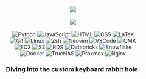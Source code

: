 
<div align="center">
	<a href="https://github.com/forsakenrei"> <img src="https://github-readme-stats-forsakenrei.vercel.app/api?username=forsakenrei&show_icons=true&theme=tokyonight&rank_icon=percentile&show=prs_merged_percentage"></a>
	<br>
	<br>
	<a href="https://github.com/forsakenrei"> <img src="https://github-readme-stats-forsakenrei.vercel.app/api/top-langs/?username=forsakenrei&layout=compact&theme=tokyonight&exclude_repo=&hide=Cmake,C%2B%2B"></a>
    	<br>
	<br>
	<img alt="Python" src="https://img.shields.io/badge/python-3670A0?style=for-the-badge&logo=python&logoColor=ffdd54">
	<img alt="JavaScript" src="https://img.shields.io/badge/javascript-F7DF1E?style=for-the-badge&logo=javascript&logoColor=black">
	<img alt="HTML" src="https://img.shields.io/badge/html5-%23E34F26?style=for-the-badge&logo=html5&logoColor=white">
	<img alt="CSS" src="https://img.shields.io/badge/css-%231572B6?style=for-the-badge&logo=css3&logoColor=white">
	<img alt="LaTeX" src="https://img.shields.io/badge/latex-%23008080?style=for-the-badge&logo=latex&logoColor=white">
	<br>
	<img alt="Git" src="https://img.shields.io/badge/git-%23F05033.svg?style=for-the-badge&logo=git&logoColor=white">
	<img alt="Linux" src="https://img.shields.io/badge/Linux-FCC624?style=for-the-badge&logo=linux&logoColor=black">
	<img alt="Zsh" src="https://img.shields.io/badge/zsh-F15A24?style=for-the-badge&logo=zsh&logoColor=white">
	<img alt="Neovim" src="https://img.shields.io/badge/neovim-57A143?style=for-the-badge&logo=neovim&logoColor=white">
	<img alt="VSCode" src="https://img.shields.io/badge/vscode-007ACC?style=for-the-badge&logo=visual-studio-code&logoColor=white">
	<img alt="QMK" src="https://img.shields.io/badge/qmk-%23333333?style=for-the-badge&logo=qmk&logoColor=white">
	<br>
	<img alt="EC2" src="https://img.shields.io/badge/Amazon%20EC2-%23FF9900?style=for-the-badge&logo=amazon-ec2&logoColor=white">
	<img alt="S3" src="https://img.shields.io/badge/Amazon_S3-569A31?style=for-the-badge&logo=amazons3&logoColor=white">
	<img alt="RDS" src="https://img.shields.io/badge/Amazon%20RDS-%23527FFF?style=for-the-badge&logo=amazon-rds&logoColor=white">
	<img alt="Databricks" src="https://img.shields.io/badge/databricks-%23FF3621?style=for-the-badge&logo=databricks&logoColor=white">
	<img alt="Snowflake" src="https://img.shields.io/badge/snowflake-%2329B5E8?style=for-the-badge&logo=snowflake&logoColor=white">
	<br>
 	<img alt="Docker" src="https://img.shields.io/badge/docker-%230db7ed.svg?style=for-the-badge&logo=docker&logoColor=white">
	<img alt="TrueNAS" src="https://img.shields.io/badge/truenas-%230095D5?style=for-the-badge&logo=truenas&logoColor=white">
	<img alt="Proxmox" src="https://img.shields.io/badge/proxmox-%23E57000?style=for-the-badge&logo=proxmox&logoColor=white">
	<img alt="Nginx" src="https://img.shields.io/badge/nginx-%23009639.svg?style=for-the-badge&logo=nginx&logoColor=white">
	<br>
	<h3 align="center">Diving into the custom keyboard rabbit hole.</h3>
<!-- 	<h3 align="center"><i>Daily driver: Space65 R3 + Strawberry Milk Ice* + NicePBT Noel.</i></h3> -->
<!-- 	<h3 align="center">Daily driver: Mode Envoy + Cream Blue Pro + ePBT Dreamscape</h3> -->
<!-- 	<p align="center"><i>*58g spring swapped.</i></p> -->
</div>
